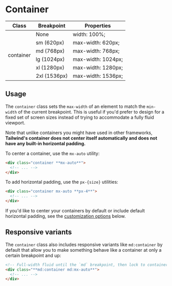 # Container

<table class="w-full text-left border-collapse"><colgroup><col class="w-1/4"><col class="w-1/4"><col class="w-1/2"></colgroup><thead><tr><th class="z-20 sticky top-0 text-4 font-semibold text-gray-600 bg-white p-0"><div class="pb-2 border-b border-gray-200">Class</div></th><th class="z-20 sticky top-0 text-4 font-semibold text-gray-600 bg-white p-0"><div class="pb-2 border-b border-gray-200">Breakpoint</div></th><th class="z-20 sticky top-0 text-4 font-semibold text-gray-600 bg-white p-0"><div class="pb-2 border-b border-gray-200">Properties</div></th></tr></thead><tbody class="align-baseline"><tr><td rowspan="6" class="py-2 font-mono caption1 text-violet-600 whitespace-nowrap">container</td><td class="py-2 caption1 italic">None</td><td class="py-2 font-mono caption1 text-light-blue-600 whitespace-pre">width: 100%;</td></tr><tr><td class="py-2 border-t border-gray-200 font-mono caption1">sm <span class="font-sans italic">(620px)</span></td><td class="py-2 font-mono caption1 text-light-blue-600 whitespace-pre border-t border-gray-200">max-width: 620px;</td></tr><tr><td class="py-2 border-t border-gray-200 font-mono caption1">md <span class="font-sans italic">(768px)</span></td><td class="py-2 font-mono caption1 text-light-blue-600 whitespace-pre border-t border-gray-200">max-width: 768px;</td></tr><tr><td class="py-2 border-t border-gray-200 font-mono caption1">lg <span class="font-sans italic">(1024px)</span></td><td class="py-2 font-mono caption1 text-light-blue-600 whitespace-pre border-t border-gray-200">max-width: 1024px;</td></tr><tr><td class="py-2 border-t border-gray-200 font-mono caption1">xl <span class="font-sans italic">(1280px)</span></td><td class="py-2 font-mono caption1 text-light-blue-600 whitespace-pre border-t border-gray-200">max-width: 1280px;</td></tr><tr><td class="py-2 border-t border-gray-200 font-mono caption1">2xl <span class="font-sans italic">(1536px)</span></td><td class="py-2 font-mono caption1 text-light-blue-600 whitespace-pre border-t border-gray-200">max-width: 1536px;</td></tr></tbody></table>

## Usage

The `container` class sets the `max-width` of an element to match the `min-width` of the current breakpoint. This is useful if you'd prefer to design for a fixed set of screen sizes instead of trying to accommodate a fully fluid viewport.

Note that unlike containers you might have used in other frameworks, **Tailwind's container does not center itself automatically and does not have any built-in horizontal padding.**

To center a container, use the `mx-auto` utility:

```html
<div class="container **mx-auto**">
  <!-- ... -->
</div>
```

To add horizontal padding, use the `px-{size}` utilities:

```html
<div class="container mx-auto **px-4**">
  <!-- ... -->
</div>
```

If you'd like to center your containers by default or include default horizontal padding, see the [customization options](#customizing) below.

## Responsive variants

The `container` class also includes responsive variants like `md:container` by default that allow you to make something behave like a container at only a certain breakpoint and up:

```html
<!-- Full-width fluid until the `md` breakpoint, then lock to container -->
<div class="**md:container md:mx-auto**">
  <!-- ... -->
</div>
```
